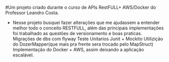 #Um projeto criado durante o curso de APIs RestFULL+ AWS/Docker do Professor Leandro Costa.

- Nesse projeto busquei fazer alterações que me ajudassem a entender melhor todo o conceito RESTFULL, além das principais implementações foi trabalhado
as questões de versionamento e boas praticas.
Migrações de dbs com flyway
Teste Unitarios Junit + Mockito
Utilizição do DozerMapper(que mais pra frente sera trocado pelo MapStruct)
Implementação do Docker + AWS, assim deixando a aplicação escalável.
